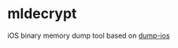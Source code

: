 # mldecrypt
iOS binary memory dump tool based on [dump-ios](https://codeshare.frida.re/@lichao890427/dump-ios/)
